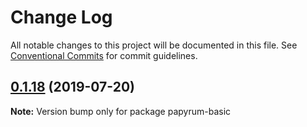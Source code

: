 # Change Log

All notable changes to this project will be documented in this file.
See [Conventional Commits](https://conventionalcommits.org) for commit guidelines.

## [0.1.18](https://github.com/wilsson/papyrum/compare/v0.1.17...v0.1.18) (2019-07-20)

**Note:** Version bump only for package papyrum-basic
